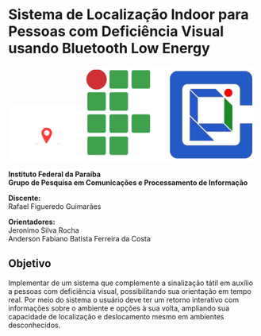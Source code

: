 # Sistema de Localização Indoor para Pessoas com Deficiência Visual usando Bluetooth Low Energy

<img src="https://github.com/rafaelfigueredog/IndorLocationSystem/blob/master/img/map.gif" width="150"/>

<img src="https://github.com/rafaelfigueredog/IndorLocationSystem/blob/master/img/logos.png" />

**Instituto Federal da Paraíba\
Grupo de Pesquisa em Comunicações e Processamento de Informação**

**Discente:**\
Rafael Figueredo Guimarães

**Orientadores:**\
Jeronimo Silva Rocha \
Anderson Fabiano Batista Ferreira da Costa 

## Objetivo 

Implementar de um sistema que complemente a sinalização tátil em auxílio a pessoas com deficiência visual, possibilitando sua orientação em tempo real. Por meio do sistema o usuário deve ter um retorno interativo com informações sobre o ambiente e opções à sua volta, ampliando sua capacidade de localização e deslocamento mesmo em ambientes desconhecidos.

